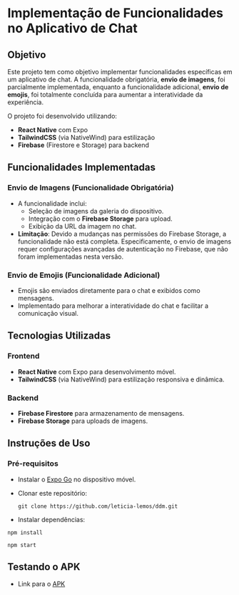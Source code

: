 # Implementação de Funcionalidades no Aplicativo de Chat

## Objetivo

Este projeto tem como objetivo implementar funcionalidades específicas em um aplicativo de chat. A funcionalidade obrigatória, **envio de imagens**, foi parcialmente implementada, enquanto a funcionalidade adicional, **envio de emojis**, foi totalmente concluída para aumentar a interatividade da experiência.

O projeto foi desenvolvido utilizando:

- **React Native** com Expo
- **TailwindCSS** (via NativeWind) para estilização
- **Firebase** (Firestore e Storage) para backend

## Funcionalidades Implementadas

### Envio de Imagens (Funcionalidade Obrigatória)

- A funcionalidade inclui:
  - Seleção de imagens da galeria do dispositivo.
  - Integração com o **Firebase Storage** para upload.
  - Exibição da URL da imagem no chat.
- **Limitação**: Devido a mudanças nas permissões do Firebase Storage, a funcionalidade não está completa. Especificamente, o envio de imagens requer configurações avançadas de autenticação no Firebase, que não foram implementadas nesta versão.

### Envio de Emojis (Funcionalidade Adicional)

- Emojis são enviados diretamente para o chat e exibidos como mensagens.
- Implementado para melhorar a interatividade do chat e facilitar a comunicação visual.

## Tecnologias Utilizadas

### Frontend

- **React Native** com Expo para desenvolvimento móvel.
- **TailwindCSS** (via NativeWind) para estilização responsiva e dinâmica.

### Backend

- **Firebase Firestore** para armazenamento de mensagens.
- **Firebase Storage** para uploads de imagens.

## Instruções de Uso

### Pré-requisitos

- Instalar o [Expo Go](https://expo.dev/client) no dispositivo móvel.
- Clonar este repositório:

  ```
  git clone https://github.com/leticia-lemos/ddm.git
  ```

- Instalar dependências:

 ```
 npm install
 ```

 ```
 npm start
 ```

## Testando o APK

- Link para o [APK]()